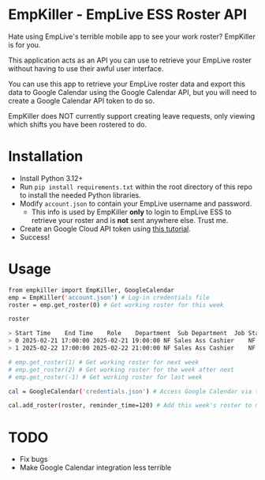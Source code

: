 # EmpKiller - EmpLive ESS Roster API
Hate using EmpLive's terrible mobile app to see your work roster? EmpKiller is for you.

This application acts as an API you can use to retrieve your EmpLive roster without having to use their awful user interface.

You can use this app to retrieve your EmpLive roster data and export this data to Google Calendar using the Google Calendar API, but you will need to create a Google Calendar API token to do so.

EmpKiller does NOT currently support creating leave requests, only viewing which shifts you have been rostered to do.

# Installation
- Install Python 3.12+
- Run ```pip install requirements.txt``` within the root directory of this repo to install the needed Python libraries.
- Modify ``account.json`` to contain your EmpLive username and password.
    - This info is used by EmpKiller **only** to login to EmpLive ESS to retrieve your roster and is **not** sent anywhere else. Trust me.
- Create an Google Cloud API token using [this tutorial](https://youtu.be/B2E82UPUnOY).
- Success!

# Usage
```bash
from empkiller import EmpKiller, GoogleCalendar
emp = EmpKiller('account.json') # Log-in credentials file
roster = emp.get_roster(0) # Get working roster for this week

roster

> Start Time	End Time	Role	Department	Sub Department	Job	Status	Comments
> 0	2025-02-21 17:00:00	2025-02-21 19:00:00	NF Sales Ass Cashier	NF Grocery	NF Cashiers	CASHIER ID 123	None	None
> 1	2025-02-22 17:00:00	2025-02-22 21:00:00	NF Sales Ass Cashier	NF Grocery	NF Cashiers	CASHIER ID 123	None	None

# emp.get_roster(1) # Get working roster for next week
# emp.get_roster(2) # Get working roster for the week after next
# emp.get_roster(-1) # Get working roster for last week

cal = GoogleCalendar('credentials.json') # Access Google Calendar via the Python API using an API token (not provided).

cal.add_roster(roster, reminder_time=120) # Add this week's roster to my Google Calendar and give me two hour reminders before each shift.
```

# TODO
- Fix bugs
- Make Google Calendar integration less terrible
